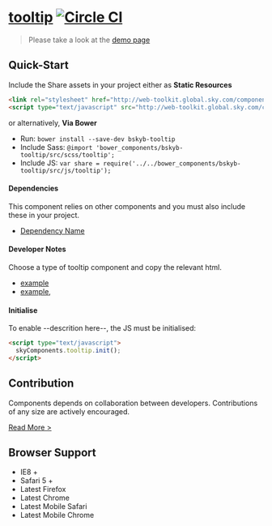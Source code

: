 [tooltip](http://damnhipster.github.io/tooltip/)  [![Circle CI](https://circleci.com/gh/skyglobal/tooltip/tree/master.svg?style=svg)](https://circleci.com/gh/skyglobal/tooltip/tree/master)
========================

> Please take a look at the [demo page](http://skyglobal.github.io/tooltip/)


## Quick-Start

Include the Share assets in your project either as **Static Resources**

```html
<link rel="stylesheet" href="http://web-toolkit.global.sky.com/components/tooltip/0.0.0/css/tooltip.css" />
<script type="text/javascript" src="http://web-toolkit.global.sky.com/components/tooltip/0.0.0/js/tooltip.min.js"></script>
```

or alternatively, **Via Bower**

 * Run: `bower install --save-dev bskyb-tooltip`
 * Include Sass: `@import 'bower_components/bskyb-tooltip/src/scss/tooltip';`
 * Include JS: `var share = require('../../bower_components/bskyb-tooltip/src/js/tooltip');`


#### Dependencies

This component relies on other components and you must also include these in your project.

 * [Dependency Name](https://github.com/skyglobal/DependencyName)

#### Developer Notes

Choose a type of tooltip component and copy the relevant html.
 * [example](demo/_includes/example.html)
 * [example](demo/_includes/example.html),

#### Initialise

To enable --descrition here--, the JS must be initialised:

```html
<script type="text/javascript">
  skyComponents.tooltip.init();
</script>
```

## Contribution

Components depends on collaboration between developers. Contributions of any size are actively encouraged.

[Read More >](CONTRIBUTING.md)

## Browser Support

 * IE8 +
 * Safari 5 +
 * Latest Firefox
 * Latest Chrome
 * Latest Mobile Safari
 * Latest Mobile Chrome

